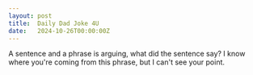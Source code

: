 ```yaml
---
layout: post
title:  Daily Dad Joke 4U
date:   2024-10-26T00:00:00Z
---
```

A sentence and a phrase is arguing, what did the sentence say? I know where you're coming from this phrase, but I can't see your point.
